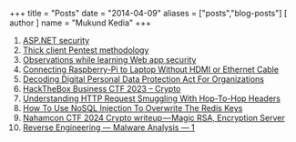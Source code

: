 +++
title = "Posts"
date = "2014-04-09"
aliases = ["posts","blog-posts"]
[ author ]
  name = "Mukund Kedia"
+++

1. [ASP.NET security](https://medium.com/@devplayer55221/asp-net-security-c51db01f5faf)
2. [Thick client Pentest methodology](https://medium.com/@devplayer55221/thick-client-pentest-methodology-f11350222f12)
3. [Observations while learning Web app security](https://medium.com/@devplayer55221/observations-while-learning-web-app-security-5e384e89d2f5)
4. [Connecting Raspberry-Pi to Laptop Without HDMI or Ethernet Cable](https://www.instructables.com/member/Mukund+Kr+Kedia/)
5. [Decoding Digital Personal Data Protection Act For Organizations](https://payatu.com/blog/decoding-digital-personal-data-protection-act-for-organizations/)
6. [HackTheBox Business CTF 2023 – Crypto](https://payatu.com/blog/hackthebox-business-ctf-2023-crypto/)
7. [Understanding HTTP Request Smuggling With Hop-To-Hop Headers](https://payatu.com/blog/http-request-smuggling/)
8. [How To Use NoSQL Injection To Overwrite The Redis Keys](https://payatu.com/blog/nosql-injection/)
9. [Nahamcon CTF 2024 Crypto writeup — Magic RSA, Encryption Server](https://medium.com/@devplayer55221/nahamcon-ctf-2024-crypto-writeup-magic-rsa-encryption-server-6edd1cd9704f)
10. [Reverse Engineering — Malware Analysis — 1](https://medium.com/@devplayer55221/nahamcon-ctf-2024-crypto-writeup-magic-rsa-encryption-server-6edd1cd9704f)


